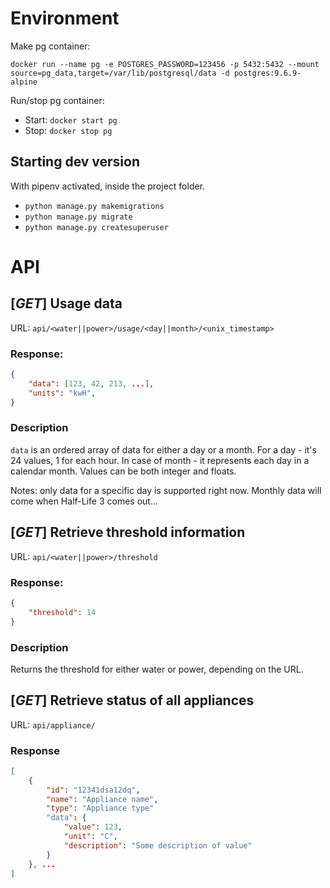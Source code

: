 # Environment

Make pg container:

`docker run --name pg -e POSTGRES_PASSWORD=123456 -p 5432:5432 --mount source=pg_data,target=/var/lib/postgresql/data -d postgres:9.6.9-alpine`


Run/stop pg container:
* Start: `docker start pg`
* Stop: `docker stop pg`


## Starting dev version
With pipenv activated, inside the project folder.

* `python manage.py makemigrations`
* `python manage.py migrate`
* `python manage.py createsuperuser`



# API

## [*GET*] Usage data 
URL: `api/<water||power>/usage/<day||month>/<unix_timestamp>`

### Response:
```json
{
	"data": [123, 42, 213, ...],
	"units": "kwH",
}
```
### Description 
`data` is an ordered array of data for either a day or a month. For a day - it's 24 values, 1 for each hour. In case of month - it represents each day in a calendar month. Values can be both integer and floats.

Notes: only data for a specific day is supported right now. Monthly data will come when Half-Life 3 comes out...



## [*GET*] Retrieve threshold information

URL: `api/<water||power>/threshold`

### Response: 

```json
{
    "threshold": 14
}
```
### Description 
Returns the threshold for either water or power, depending on the URL.



## [*GET*] Retrieve status of all appliances
URL: `api/appliance/`

### Response
```json
[
    {
        "id": "12341dsa12dq",
        "name": "Appliance name",
        "type": "Appliance type"
        "data": {
            "value": 123,
            "unit": "C",
            "description": "Some description of value"
        }
    }, ...
]
```
